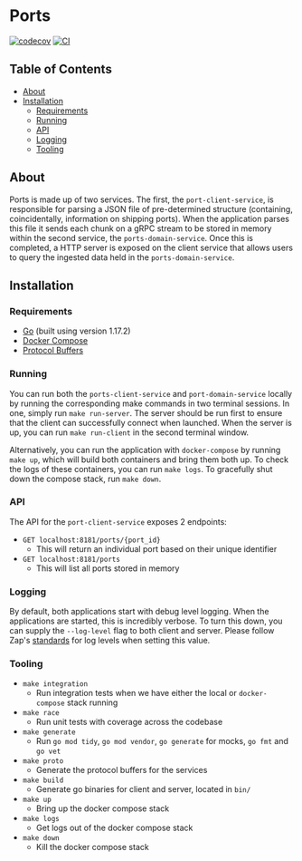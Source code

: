 # Ports
[![codecov](https://codecov.io/gh/jack-hughes/ports/branch/main/graph/badge.svg?token=SCHIWMXR8K)](https://codecov.io/gh/jack-hughes/ports)
[![CI](https://github.com/jack-hughes/ports/actions/workflows/ci.yml/badge.svg)](https://github.com/jack-hughes/ports/actions/workflows/ci.yml)

## Table of Contents
- [About](#about)
- [Installation](#installation)
  - [Requirements](#requirements)
  - [Running](#running)
  - [API](#api)
  - [Logging](#logging)
  - [Tooling](#tooling)

## About
Ports is made up of two services. The first, the `port-client-service`, is responsible for parsing a JSON file of pre-determined structure (containing, coincidentally, information on shipping ports). When the application parses this file it sends each chunk on a gRPC stream to be stored in memory within the second service, the `ports-domain-service`. Once this is completed, a HTTP server is exposed on the client service that allows users to query the ingested data held in the `ports-domain-service`.

## Installation 
### Requirements
- [Go](https://go.dev/) (built using version 1.17.2)
- [Docker Compose](https://docs.docker.com/compose/install/)
- [Protocol Buffers](https://developers.google.com/protocol-buffers/docs/gotutorial)

### Running
You can run both the `ports-client-service` and `port-domain-service` locally by running the corresponding make commands in two terminal sessions. In one, simply run `make run-server`. The server should be run first to ensure that the client can successfully connect when launched. When the server is up, you can run `make run-client` in the second terminal window.

Alternatively, you can run the application with `docker-compose` by running `make up`, which will build both containers and bring them both up. To check the logs of these containers, you can run `make logs`. To gracefully shut down the compose stack, run `make down`.

### API
The API for the `port-client-service` exposes 2 endpoints:
- `GET localhost:8181/ports/{port_id}`
  - This will return an individual port based on their unique identifier
- `GET localhost:8181/ports`
  - This will list all ports stored in memory

### Logging
By default, both applications start with debug level logging. When the applications are started, this is incredibly verbose. To turn this down, you can supply the `--log-level` flag to both client and server. Please follow Zap's [standards](https://github.com/uber-go/zap/blob/master/level.go) for log levels when setting this  value.
### Tooling
- `make integration`
  - Run integration tests when we have either the local or `docker-compose` stack running
- `make race`
  - Run unit tests with coverage across the codebase
- `make generate`
  - Run `go mod tidy`, `go mod vendor`, `go generate` for mocks, `go fmt` and `go vet`
- `make proto`
  - Generate the protocol buffers for the services
- `make build`
  - Generate go binaries for client and server, located in `bin/`
- `make up`
  - Bring up the docker compose stack
- `make logs`
  - Get logs out of the docker compose stack
- `make down`
    - Kill the docker compose stack

